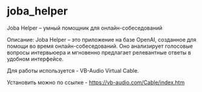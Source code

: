 # joba_helper

Joba Helper – умный помощник для онлайн-собеседований

Описание:
Joba Helper – это приложение на базе OpenAI, созданное для помощи во время онлайн-собеседований. Оно анализирует голосовые вопросы интервьюера и мгновенно предлагает релевантные ответы в удобном интерфейсе.

Для работы используется - VB-Audio Virtual Cable. 

Установить можно по ссылке - https://vb-audio.com/Cable/index.htm
